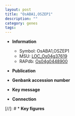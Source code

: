 ```yaml
---
layout: post
title: "OsABA1,OSZEP1"
description: ""
category: genes
tags: 
---
```


* **Information**  
    + Symbol: OsABA1,OSZEP1  
    + MSU: [LOC_Os04g37619](http://rice.uga.edu/cgi-bin/ORF_infopage.cgi?orf=LOC_Os04g37619)  
    + RAPdb: [Os04g0448900](http://rapdb.dna.affrc.go.jp/viewer/gbrowse_details/irgsp1?name=Os04g0448900)  

* **Publication**  

* **Genbank accession number**  

* **Key message**  

* **Connection**  

[//]: # * **Key figures**  


